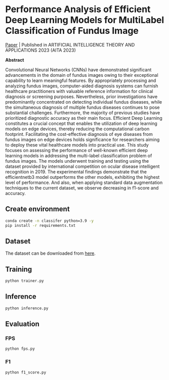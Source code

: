 # Performance Analysis of Efficient Deep Learning Models for MultiLabel Classification of Fundus Image

 [Paper](https://dergipark.org.tr/tr/download/article-file/3202713) | Published in  ARTIFICIAL INTELLIGENCE THEORY AND APPLICATIONS 2023 (AITA 2023)

**Abstract**

Convolutional Neural Networks (CNNs) have demonstrated significant advancements in the
domain of fundus images owing to their exceptional capability to learn meaningful features. By
appropriately processing and analyzing fundus images, computer-aided diagnosis systems can
furnish healthcare practitioners with valuable reference information for clinical diagnosis or
screening purposes. Nevertheless, prior investigations have predominantly concentrated on
detecting individual fundus diseases, while the simultaneous diagnosis of multiple fundus
diseases continues to pose substantial challenges. Furthermore, the majority of previous studies
have prioritized diagnostic accuracy as their main focus. Efficient Deep Learning constitutes a
crucial concept that enables the utilization of deep learning models on edge devices, thereby
reducing the computational carbon footprint. Facilitating the cost-effective diagnosis of eye
diseases from fundus images on edge devices holds significance for researchers aiming to deploy
these vital healthcare models into practical use. This study focuses on assessing the performance
of well-known efficient deep learning models in addressing the multi-label classification problem
of fundus images. The models underwent training and testing using the dataset provided by
international competition on ocular disease intelligent recognition in 2019. The experimental
findings demonstrate that the efficientnetb3 model outperforms the other models, exhibiting the
highest level of performance. And also, when applying standard data augmentation techniques
to the current dataset, we observe decreasing in f1-score and accuracy.


## Create  environment

```bash
conda create -n classifer python=3.9 -y
pip install -r requirements.txt
```

## Dataset

The dataset can be downloaded from [here](https://www.kaggle.com/datasets/andrewmvd/ocular-disease-recognition-odir5k).

## Training

```bash
python trainer.py
```

## Inference

```bash
python inference.py
```

## Evaluation

### FPS

```bash
python fps.py
```

### F1

```bash
python f1_score.py
```